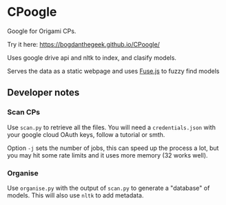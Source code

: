 # CPoogle
Google for Origami CPs.

Try it here: https://bogdanthegeek.github.io/CPoogle/

Uses google drive api and nltk to index, and clasify models.

Serves the data as a static webpage and uses [Fuse.js](https://www.fusejs.io/) to fuzzy find models

## Developer notes
### Scan CPs
Use `scan.py` to retrieve all the files. You will need a `credentials.json` with your google cloud OAuth keys, follow a tutorial or smth.

Option `-j` sets the number of jobs, this can speed up the process a lot, but you may hit some rate limits and it uses more memory (32 works well).

### Organise
Use `organise.py` with the output of `scan.py` to generate a "database" of models. This will also use `nltk` to add metadata.
